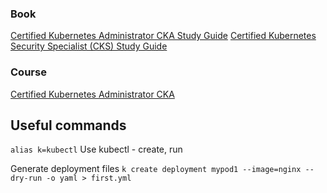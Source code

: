 ### Book
[Certified Kubernetes Administrator CKA Study Guide](https://learning.oreilly.com/library/view/certified-kubernetes-administrator/9781098107215/)
[Certified Kubernetes Security Specialist (CKS) Study Guide](https://learning.oreilly.com/library/view/certified-kubernetes-security/9781098132965/)

### Course 
[Certified Kubernetes Administrator CKA](https://learning.oreilly.com/videos/certified-kubernetes-administrator/9780138103804/)

## Useful commands
```alias k=kubectl```
Use kubectl - create, run

Generate deployment files
```k create deployment mypod1 --image=nginx --dry-run -o yaml > first.yml```

